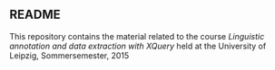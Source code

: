 ## README

This repository contains the material related to the course *Linguistic annotation and data extraction with XQuery* held at the University of Leipzig, Sommersemester, 2015